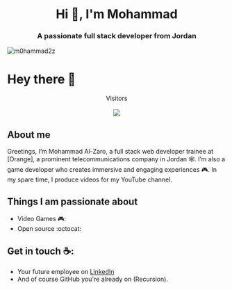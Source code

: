 <h1 align="center">Hi 👋, I'm Mohammad</h1>
<h3 align="center">A passionate full stack developer from Jordan</h3>

<p align="left"> <img src="https://komarev.com/ghpvc/?username=m0hammad2z&label=Profile%20views&color=0e75b6&style=flat" alt="m0hammad2z" /> </p>
















# Hey there :wave:


<p align="center"> 
  Visitors
  <br>
  <br>
  <img src="https://github-hit-counter.onrender.com/co.svg" >
</p>

## About me

Greetings, I’m Mohammad Al-Zaro, a full stack web developer trainee at [Orange], a prominent telecommunications company in Jordan 🕸️. I’m also a game developer who creates immersive and engaging experiences 🎮. In my spare time, I produce videos for my YouTube channel.


## Things I am passionate about

- Video Games 🎮:
- Open source :octocat:

## Get in touch ☕:
- Your future employee on [LinkedIn](https://www.linkedin.com/in/mohammad-alzaro/)
- And of course GitHub you're already on (Recursion).




